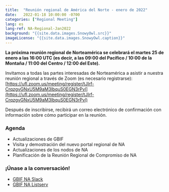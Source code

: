 ```yaml
---
title:  "Reunión regional de América del Norte - enero de 2022"
date:   2022-01-18 10:00:00 -0700
categories: ["Regional Meeting"]
lang: es
lang-ref: NA-Regional-Jan2022
background: "{{site.data.images.SnowyOwl.src}}"
imageLicense: "{{site.data.images.SnowyOwl.caption}}"
---
```


**La próxima reunión regional de Norteamérica se celebrará el martes 25 de enero a las 16:00 UTC (es decir, a las 09:00 del Pacífico / 10:00 de la Montaña / 11:00 del Centro / 12:00 del Este).**

Invitamos a todas las partes interesadas de Norteamérica a asistir a nuestra reunión regional a través de Zoom (es necesario registrarse): [https://ufl.zoom.us/meeting/register/tJIrf-CrqzgvGNxU5M9aM3lbquS0EGN3rPvl](https://ufl.zoom.us/meeting/register/tJIrf-CrqzgvGNxU5M9aM3lbquS0EGN3rPvl)

Después de inscribirse, recibirá un correo electrónico de confirmación con información sobre cómo participar en la reunión.

### Agenda
* Actualizaciones de GBIF
* Visita y demostración del nuevo portal regional de NA
* Actualizaciones de los nodos de NA
* Planificación de la Reunión Regional de Compromiso de NA

### ¡Únase a la conversación!
* [GBIF NA Slack](https://join.slack.com/t/gbif-north-america/shared_invite/zt-w5etdc1s-q1DBOYQ5WUCYTj4t~nLk1A)
* [GBIF NA Listserv](https://groups.google.com/g/gbif-na)

<!--- ### Materiales y recursos de la reunión (sólo para ver): --->
